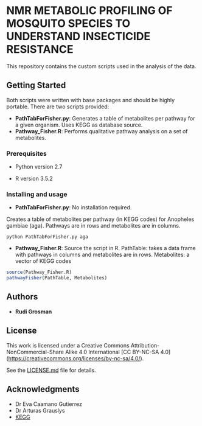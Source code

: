 # NMR METABOLIC PROFILING OF MOSQUITO SPECIES TO UNDERSTAND INSECTICIDE RESISTANCE

This repository contains the custom scripts used in the analysis of the data.

## Getting Started

Both scripts were written with base packages and should be highly portable. There are two scripts provided:

* **PathTabForFisher.py**: Generates a table of metabolites per pathway for a given organism. Uses KEGG as database source.
* **Pathway_Fisher.R**: Performs qualitative pathway analysis on a set of metabolites.



### Prerequisites
* Python version 2.7

* R version 3.5.2


### Installing and usage

* **PathTabForFisher.py**: No installation required.

Creates a table of metabolites per pathway (in KEGG codes) for Anopheles gambiae (aga). Pathways are in rows and metabolites are in columns.
```
python PathTabForFisher.py aga

```
* **Pathway_Fisher.R**: Source the script in R.
PathTable: takes a data frame with pathways in columns and metabolites are in rows.
Metabolites: a vector of KEGG codes
```R
source(Pathway_Fisher.R)
pathwayFisher(PathTable, Metabolites)
```




## Authors

* **Rudi Grosman**

## License

This work is licensed under a Creative Commons Attribution-NonCommercial-Share Alike 4.0 International [CC BY-NC-SA 4.0] (https://creativecommons.org/licenses/by-nc-sa/4.0/).

See the [LICENSE.md](LICENSE.md) file for details.

## Acknowledgments

* Dr Eva Caamano Gutierrez
* Dr Arturas Grauslys
* [KEGG](https://doi.org/10.1093/nar/gkw1092)



